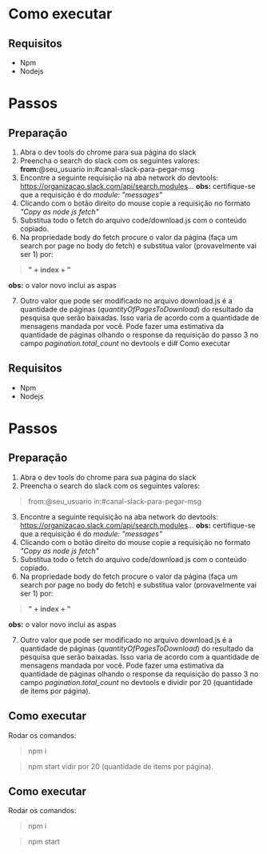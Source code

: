 
# Como executar

## Requisitos

 - Npm
 - Nodejs

# Passos

## Preparação

 1. Abra o dev tools do chrome para sua página do slack
 2. Preencha o search do slack com os seguintes valores: 
 **from:**@seu_usuario in:#canal-slack-para-pegar-msg
 3. Encontre a seguinte requisição na aba network do devtools: https://organizacao.slack.com/api/search.modules...
 **obs:** certifique-se que a requisição é do *module: "messages"* 
 4. Clicando com o botão direito do mouse copie a requisição no formato *"Copy as node js fetch"* 
 5. Substitua todo o fetch do arquivo code/download.js com o conteúdo copiado.
 6. Na propriedade body do fetch procure o valor da página (faça um search por page no body do fetch) e substitua valor (provavelmente vai ser 1) por:
>   **" + index + "**

  **obs:** o valor novo inclui as aspas
  
 7. Outro valor que pode ser modificado no arquivo download.js é a quantidade de páginas (*quantityOfPagesToDownload*) do resultado da pesquisa que serão baixadas. Isso varia de acordo com a quantidade de mensagens mandada por você. Pode fazer uma estimativa da quantidade de páginas olhando o response da requisição do passo 3 no campo *pagination.total_count* no devtools e di# Como executar

## Requisitos

 - Npm
 - Nodejs

# Passos

## Preparação

 1. Abra o dev tools do chrome para sua página do slack
 2. Preencha o search do slack com os seguintes valores: 
> from:@seu_usuario in:#canal-slack-para-pegar-msg
 3. Encontre a seguinte requisição na aba network do devtools: https://organizacao.slack.com/api/search.modules...
 **obs:** certifique-se que a requisição é do *module: "messages"* 
 4. Clicando com o botão direito do mouse copie a requisição no formato *"Copy as node js fetch"* 
 5. Substitua todo o fetch do arquivo code/download.js com o conteúdo copiado.
 6. Na propriedade body do fetch procure o valor da página (faça um search por page no body do fetch) e substitua valor (provavelmente vai ser 1) por:
>   **" + index + "**

  **obs:** o valor novo inclui as aspas
  
 7. Outro valor que pode ser modificado no arquivo download.js é a quantidade de páginas (*quantityOfPagesToDownload*) do resultado da pesquisa que serão baixadas. Isso varia de acordo com a quantidade de mensagens mandada por você. Pode fazer uma estimativa da quantidade de páginas olhando o response da requisição do passo 3 no campo *pagination.total_count* no devtools e dividir por 20 (quantidade de items por página).


## Como executar

Rodar os comandos:
> npm i

> npm start
vidir por 20 (quantidade de items por página).


## Como executar

Rodar os comandos:
> npm i

> npm start
